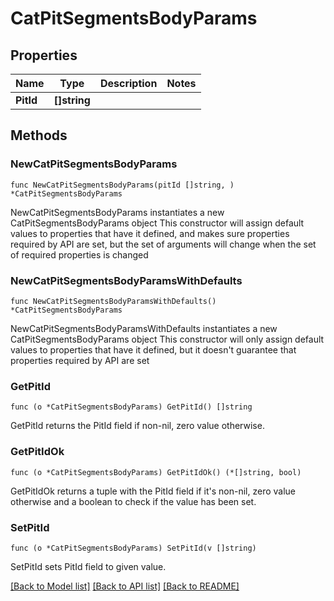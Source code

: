 # CatPitSegmentsBodyParams

## Properties

Name | Type | Description | Notes
------------ | ------------- | ------------- | -------------
**PitId** | **[]string** |  | 

## Methods

### NewCatPitSegmentsBodyParams

`func NewCatPitSegmentsBodyParams(pitId []string, ) *CatPitSegmentsBodyParams`

NewCatPitSegmentsBodyParams instantiates a new CatPitSegmentsBodyParams object
This constructor will assign default values to properties that have it defined,
and makes sure properties required by API are set, but the set of arguments
will change when the set of required properties is changed

### NewCatPitSegmentsBodyParamsWithDefaults

`func NewCatPitSegmentsBodyParamsWithDefaults() *CatPitSegmentsBodyParams`

NewCatPitSegmentsBodyParamsWithDefaults instantiates a new CatPitSegmentsBodyParams object
This constructor will only assign default values to properties that have it defined,
but it doesn't guarantee that properties required by API are set

### GetPitId

`func (o *CatPitSegmentsBodyParams) GetPitId() []string`

GetPitId returns the PitId field if non-nil, zero value otherwise.

### GetPitIdOk

`func (o *CatPitSegmentsBodyParams) GetPitIdOk() (*[]string, bool)`

GetPitIdOk returns a tuple with the PitId field if it's non-nil, zero value otherwise
and a boolean to check if the value has been set.

### SetPitId

`func (o *CatPitSegmentsBodyParams) SetPitId(v []string)`

SetPitId sets PitId field to given value.



[[Back to Model list]](../README.md#documentation-for-models) [[Back to API list]](../README.md#documentation-for-api-endpoints) [[Back to README]](../README.md)


